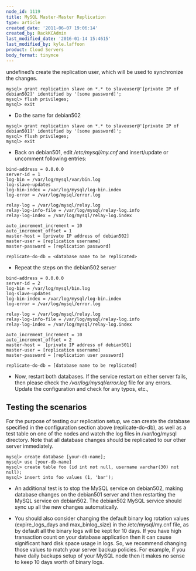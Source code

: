 ```yaml
---
node_id: 1119
title: MySQL Master-Master Replication
type: article
created_date: '2011-06-07 19:06:14'
created_by: RackKCAdmin
last_modified_date: '2016-01-14 15:4615'
last_modified_by: kyle.laffoon
product: Cloud Servers
body_format: tinymce
---
```


undefined&rsquo;s create the replication user, which will be used to
    synchronize the changes.

<!-- -->

     
    mysql> grant replication slave on *.* to slaveuser@'[private IP of debian502]' identified by '[some password]';
    mysql> flush privileges;
    mysql> exit

-   Do the same for debian502

<!-- -->

     
    mysql> grant replication slave on *.* to slaveuser@'[private IP of debian501]' identified by '[some password]';
    mysql> flush privileges;
    mysql> exit

-   Back on debian501, edit */etc/mysql/my.cnf* and insert/update or
    uncomment following entries:

<!-- -->

     
    bind-address = 0.0.0.0
    server-id = 1
    log-bin = /var/log/mysql/var/bin.log
    log-slave-updates
    log-bin-index = /var/log/mysql/log-bin.index
    log-error = /var/log/mysql/error.log
     
    relay-log = /var/log/mysql/relay.log
    relay-log-info-file = /var/log/mysql/relay-log.info
    relay-log-index = /var/log/mysql/relay-log.index
     
    auto_increment_increment = 10
    auto_increment_offset = 1
    master-host = [private IP address of debian502]
    master-user = [replication username]
    master-password = [replication password]
     
    replicate-do-db = <database name to be replicated>

-   Repeat the steps on the debian502 server

<!-- -->

     
    bind-address = 0.0.0.0
    server-id = 2
    log-bin = /var/log/mysql/bin.log
    log-slave-updates
    log-bin-index = /var/log/mysql/log-bin.index
    log-error = /var/log/mysql/error.log
     
    relay-log = /var/log/mysql/relay.log
    relay-log-info-file = /var/log/mysql/relay-log.info
    relay-log-index = /var/log/mysql/relay-log.index
     
    auto_increment_increment = 10
    auto_increment_offset = 2
    master-host =  [private IP address of debian501]
    master-user = [replication username]
    master-password = [replication user password]
     
    replicate-do-db = [database name to be replicated]

-   Now, restart both databases. If the service restart on either server
    fails, then please check the */var/log/mysql/error.log* file for any
    errors. Update the configuration and check for any typos, etc.,

 

Testing the scenarios
---------------------

For the purpose of testing our replication setup, we can create the
database specified in the configuration section above (replicate-do-db),
as well as a test table on one of the nodes and watch the log files in
/var/log/mysql directory. Note that all database changes should be
replicated to our other server immediately.

     
    mysql> create database [your-db-name];
    mysql> use [your-db-name]
    mysql> create table foo (id int not null, username varchar(30) not null);
    mysql> insert into foo values (1, 'bar');

-   An additional test is to stop the MySQL service on debian502, making
    database changes on the debian501 server and then restarting the
    MySQL service on debian502. The debian502 MySQL service should sync
    up all the new changes automatically.

-   You should also consider changing the default binary log rotation
    values (expire\_logs\_days and max\_binlog\_size) in the
    /etc/mysql/my.cnf file, as by default all the binary logs will be
    kept for 10 days. If you have high transaction count on your
    database application then it can cause significant hard disk space
    usage in logs. So, we recommend changing those values to match your
    server backup policies. For example, if you have daily backups setup
    of your MySQL node then it makes no sense to keep 10 days worth of
    binary logs.


